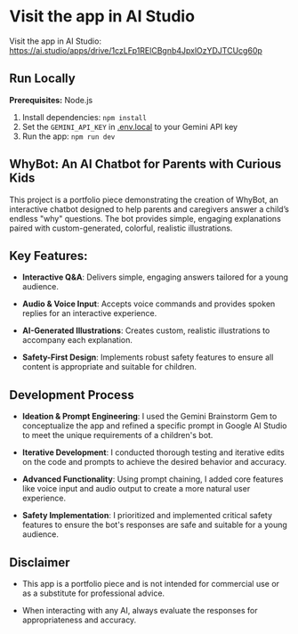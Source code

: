 # Visit the app in AI Studio

Visit the app in AI Studio:
https://ai.studio/apps/drive/1czLFp1RElCBgnb4JpxlOzYDJTCUcg60p

## Run Locally

**Prerequisites:**  Node.js


1. Install dependencies:
   `npm install`
2. Set the `GEMINI_API_KEY` in [.env.local](.env.local) to your Gemini API key
3. Run the app:
   `npm run dev`

## WhyBot: An AI Chatbot for Parents with Curious Kids
This project is a portfolio piece demonstrating the creation of WhyBot, an interactive chatbot designed to help parents and caregivers answer a child’s endless "why" questions. The bot provides simple, engaging explanations paired with custom-generated, colorful, realistic illustrations.

## Key Features:

- **Interactive Q&A**: Delivers simple, engaging answers tailored for a young audience.

- **Audio & Voice Input**: Accepts voice commands and provides spoken replies for an interactive experience.

- **AI-Generated Illustrations**: Creates custom, realistic illustrations to accompany each explanation.

- **Safety-First Design**: Implements robust safety features to ensure all content is appropriate and suitable for children.

## Development Process
- **Ideation & Prompt Engineering**: I used the Gemini Brainstorm Gem to conceptualize the app and refined a specific prompt in Google AI Studio to meet the unique requirements of a children's bot.

- **Iterative Development**: I conducted thorough testing and iterative edits on the code and prompts to achieve the desired behavior and accuracy.

- **Advanced Functionality**: Using prompt chaining, I added core features like voice input and audio output to create a more natural user experience.

- **Safety Implementation**: I prioritized and implemented critical safety features to ensure the bot's responses are safe and suitable for a young audience.

## Disclaimer
- This app is a portfolio piece and is not intended for commercial use or as a substitute for professional advice.

- When interacting with any AI, always evaluate the responses for appropriateness and accuracy.